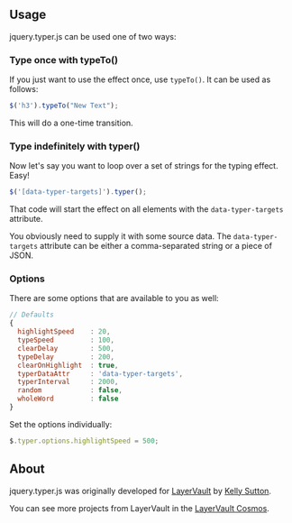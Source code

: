 ## Usage
jquery.typer.js can be used one of two ways:

### Type once with typeTo()

If you just want to use the effect once, use `typeTo()`. It can be used as follows:

```javascript
$('h3').typeTo("New Text");
```

This will do a one-time transition.

### Type indefinitely with typer()

Now let's say you want to loop over a set of strings for the typing effect. Easy!

```javascript
$('[data-typer-targets]').typer();
```

That code will start the effect on all elements with the `data-typer-targets` attribute.

You obviously need to supply it with some source data. The `data-typer-targets` attribute can be either a comma-separated string or a piece of JSON.

### Options

There are some options that are available to you as well:

```javascript
// Defaults
{
  highlightSpeed    : 20,
  typeSpeed         : 100,
  clearDelay        : 500,
  typeDelay         : 200,
  clearOnHighlight  : true,
  typerDataAttr     : 'data-typer-targets',
  typerInterval     : 2000,
  random            : false,
  wholeWord         : false
}
```

Set the options individually:

```javascript
$.typer.options.highlightSpeed = 500;
```
## About

jquery.typer.js was originally developed for [LayerVault](http://layervault.com) by [Kelly Sutton](http://kellysutton.com).

You can see more projects from LayerVault in the [LayerVault Cosmos](http://cosmos.layervault.com).
